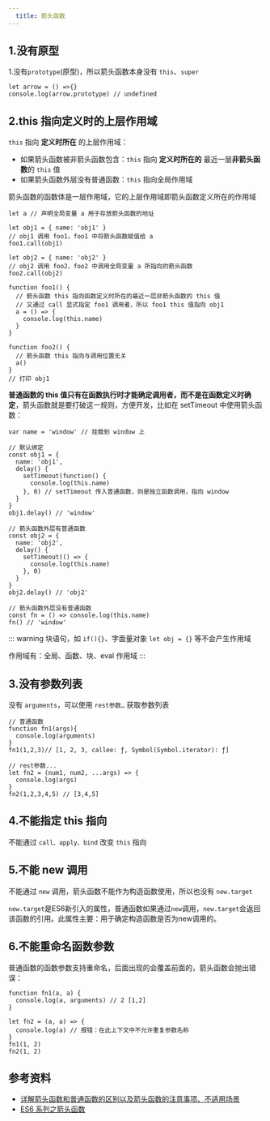 ```yaml
---
  title: 箭头函数
---
```


## 1.没有原型

1.没有`prototype`(原型)，所以箭头函数本身没有 `this`、`super`

```js:no-line-numbers
let arrow = () =>{}
console.log(arrow.prototype) // undefined
```

## 2.this 指向定义时的上层作用域

`this` 指向 **定义时所在** 的上层作用域：

- 如果箭头函数被非箭头函数包含：`this` 指向 **定义时所在的** 最近一层**非箭头函数**的 `this` 值
- 如果箭头函数外层没有普通函数：`this` 指向全局作用域

箭头函数的函数体是一层作用域，它的上层作用域即箭头函数定义所在的作用域

```js:no-line-numbers
let a // 声明全局变量 a 用于存放箭头函数的地址

let obj1 = { name: 'obj1' }
// obj1 调用 foo1，foo1 中将箭头函数赋值给 a
foo1.call(obj1)

let obj2 = { name: 'obj2' }
// obj2 调用 foo2，foo2 中调用全局变量 a 所指向的箭头函数
foo2.call(obj2)

function foo1() {
  // 箭头函数 this 指向函数定义时所在的最近一层非箭头函数的 this 值
  // 又通过 call 显式指定 foo1 调用者，所以 foo1 this 值指向 obj1
  a = () => {
    console.log(this.name) 
  }
}

function foo2() {
  // 箭头函数 this 指向与调用位置无关
  a()
}
// 打印 obj1
```

**普通函数的 this 值只有在函数执行时才能确定调用者，而不是在函数定义时确定**，箭头函数就是要打破这一规则，方便开发，比如在 setTimeout 中使用箭头函数：

```js:no-line-numbers
var name = 'window' // 挂载到 window 上

// 默认绑定
const obj1 = {
  name: 'obj1',
  delay() {
    setTimeout(function() {
      console.log(this.name)
    }, 0) // setTimeout 传入普通函数，则是独立函数调用，指向 window
  }
}
obj1.delay() // 'window'

// 箭头函数外层有普通函数
const obj2 = {
  name: 'obj2',
  delay() {
    setTimeout(() => {
      console.log(this.name)
    }, 0)
  }
}
obj2.delay() // 'obj2'

// 箭头函数外层没有普通函数
const fn = () => console.log(this.name)
fn() // 'window'
```

::: warning
块语句，如 `if(){}`、字面量对象 `let obj = {}` 等不会产生作用域

作用域有：全局、函数、块、eval 作用域
:::

## 3.没有参数列表

没有 `arguments`，可以使用 `rest参数…` 获取参数列表

```js:no-line-numbers
// 普通函数
function fn1(args){
  console.log(arguments)
}
fn1(1,2,3)// [1, 2, 3, callee: ƒ, Symbol(Symbol.iterator): ƒ]

// rest参数...
let fn2 = (num1, num2, ...args) => {
  console.log(args)
}
fn2(1,2,3,4,5) // [3,4,5]
```

## 4.不能指定 this 指向

不能通过 `call、apply、bind` 改变 `this` 指向

## 5.不能 new 调用

不能通过 `new` 调用，箭头函数不能作为构造函数使用，所以也没有 `new.target`

`new.target`是ES6新引入的属性，普通函数如果通过`new`调用，`new.target`会返回该函数的引用。此属性主要：用于确定构造函数是否为new调用的。

## 6.不能重命名函数参数

普通函数的函数参数支持重命名，后面出现的会覆盖前面的，箭头函数会抛出错误：

```js:no-line-numbers
function fn1(a, a) {
  console.log(a, arguments) // 2 [1,2]
}

let fn2 = (a, a) => {
  console.log(a) // 报错：在此上下文中不允许重复参数名称
}
fn1(1, 2)
fn2(1, 2)
```

## 参考资料

- [详解箭头函数和普通函数的区别以及箭头函数的注意事项、不适用场景](https://juejin.cn/post/6844903801799835655)
- [ES6 系列之箭头函数](https://juejin.cn/post/6844903616231260174)
